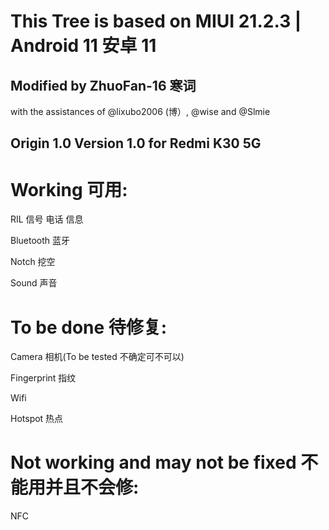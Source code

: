 # This Tree is based on MIUI 21.2.3 | Android 11 安卓 11 
## Modified by ZhuoFan-16 寒词
with the assistances of @lixubo2006 (博）, @wise and @Slmie

## Origin 1.0 Version 1.0 for Redmi K30 5G
# Working 可用:
RIL 信号 电话 信息

Bluetooth 蓝牙

Notch 挖空

Sound 声音

# To be done 待修复:

Camera 相机(To be tested 不确定可不可以)

Fingerprint 指纹

Wifi 

Hotspot 热点

# Not working and may not be fixed 不能用并且不会修:

NFC
